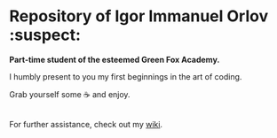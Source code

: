 # Repository of Igor Immanuel Orlov :suspect:
<strong>Part-time student of the esteemed Green Fox Academy.</strong> 

I humbly present to you my first beginnings in the art of coding.

Grab yourself some :coffee: and enjoy.
<br/><br/>

For further assistance, check out my [wiki](https://github.com/green-fox-academy/Leviathan-X/wiki).
